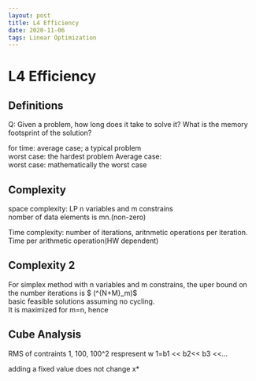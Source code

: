 ```yaml
---
layout: post
title: L4 Efficiency
date: 2020-11-06
tags: Linear Optimization
---
```

# L4 Efficiency

## Definitions  
Q:  Given a problem, how long does it take to solve it? What is the memory footsprint of the solution?  

for time: average case; a typical problem   
        worst case: the hardest problem
Average case:   
worst case: mathematically the worst case  

## Complexity  
space complexity: LP n variables and m constrains  
nomber of data elements is mn.(non-zero)  

Time complexity:  number of iterations, aritnmetic operations per iteration.  Time per arithmetic operation(HW dependent)  

## Complexity 2  
For simplex method with n variables and m constrains, the uper bound on the number iterations is $ (^{N+M}_m)$  
basic feasible solutions assuming no cycling.  
It is maximized for m=n, hence 

## Cube Analysis  

RMS of contraints  1, 100, 100^2
respresent w   1=b1 << b2<< b3 <<...

adding a fixed value does not change x*  



